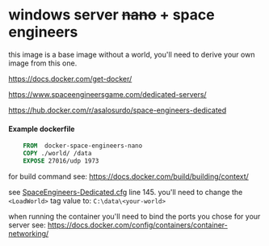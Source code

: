 # windows server ~~nano~~ + space engineers
this image is a base image without a world, you'll need to derive your own image from this one.

https://docs.docker.com/get-docker/

https://www.spaceengineersgame.com/dedicated-servers/

https://hub.docker.com/r/asalosurdo/space-engineers-dedicated

#### Example dockerfile
```dockerfile
    FROM  docker-space-engineers-nano
    COPY ./world/ /data
    EXPOSE 27016/udp 1973
```

for build command see: https://docs.docker.com/build/building/context/

see [SpaceEngineers-Dedicated.cfg](./world/SpaceEngineers-Dedicated.cfg) line 145. you'll need to change the `<LoadWorld>` tag value to: `C:\data\<your-world>`

when running the container you'll need to bind the ports you chose for your server see: https://docs.docker.com/config/containers/container-networking/
